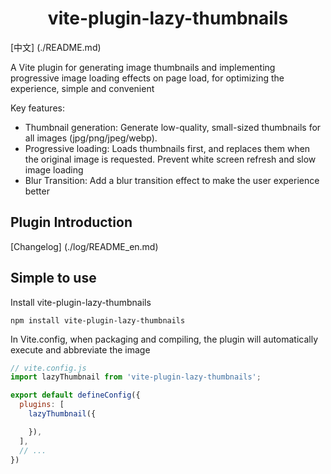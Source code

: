 <h1 align="center">vite-plugin-lazy-thumbnails</h1>

[中文] (./README.md)

A Vite plugin for generating image thumbnails and implementing progressive image loading effects on page load, for optimizing the experience, simple and convenient

Key features:

 - Thumbnail generation: Generate low-quality, small-sized thumbnails for all images (jpg/png/jpeg/webp).
 - Progressive loading: Loads thumbnails first, and replaces them when the original image is requested. Prevent white screen refresh and slow image loading
 - Blur Transition: Add a blur transition effect to make the user experience better

## Plugin Introduction

[Changelog] (./log/README_en.md)

## Simple to use

Install vite-plugin-lazy-thumbnails

```
npm install vite-plugin-lazy-thumbnails
```

In Vite.config, when packaging and compiling, the plugin will automatically execute and abbreviate the image
```js
// vite.config.js
import lazyThumbnail from 'vite-plugin-lazy-thumbnails';

export default defineConfig({
  plugins: [
    lazyThumbnail({

    }),
  ],
  // ...
})
```